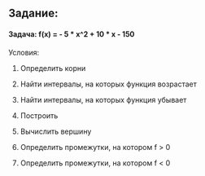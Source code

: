 ## Задание:

#### Задача: f(x) = - 5 * x^2 + 10 * x - 150

Условия: 

1. Определить корни 

2. Найти интервалы, на которых функция возрастает

3. Найти интервалы, на которых функция убывает

4. Построить 

5. Вычислить вершину

6. Определить промежутки, на котором f > 0

7. Определить промежутки, на котором f < 0
